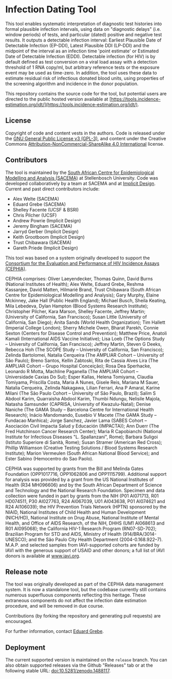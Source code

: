 # Infection Dating Tool

This tool enables systematic interpretation of diagnostic test histories into formal plausible infection intervals, using data on "diagnostic delays" (i.e. window periods) of tests, and particular (dated) positive and negative test results. It outputs a detectable infection interval: Earliest Plausible Date of Detectable Infection (EP-DDI), Latest Plausible DDI (LP-DDI) and the midpoint of the interval as an infection time 'point estimate' or Estimated Date of Detectable Infection (EDDI). Detectable infection (for HIV) is by default defined as test conversion on a viral load assay with a detection threshold of 1 RNA copy/ml, but arbitrary reference tests or the exposure event may be used as time-zero. In addition, the tool uses these data to estimate residual risk of infectious donated blood units, using properties of the screening algorithm and incidence in the donor population.

This repository contains the source code for the tool, but potential users are directed to the public hosted version available at [https://tools.incidence-estimation.org/idt/](https://tools.incidence-estimation.org/idt/).

## License

Copyright of code and content vests in the authors. Code is released under the [GNU General Public License v3 (GPL-3)](https://www.gnu.org/licenses/gpl-3.0.en.html), and content under the Creative Commons [Attribution-NonCommercial-ShareAlike 4.0 International](https://creativecommons.org/licenses/by-nc-sa/4.0/legalcode) license.

## Contributors

The tool is maintained by the [South African Centre for Epidemiological Modelling and Analysis (SACEMA)](http://www.sacema.org) at Stellenbosch University. Code was developed collaboratively by a team at SACEMA and at [Implicit Design](http://www.impd.co.za). Current and past direct contributors include:

* Alex Welte (SACEMA)
* Eduard Grebe (SACEMA)
* Shelley Facente (UCSF & BSRI)
* Chris Pilcher (UCSF)
* Andrew Powrie (Implicit Design)
* Jeremy Bingham (SACEMA)
* Jarryd Gerber (Implicit Design)
* Keith Grootboom (Implicit Design)
* Trust Chibawara (SACEMA)
* Gareth Priede (Implicit Design)

This tool was based on a system originally developed to support the [Consortium for the Evaluation and Performance of HIV Incidence Assays (CEPHIA)](http://www.incidence-estimation.org/page/cephia).

CEPHIA comprises: Oliver Laeyendecker, Thomas Quinn, David Burns (National Institutes of Health); Alex Welte, Eduard Grebe, Reshma Kassanjee, David Matten, Hilmarié Brand, Trust Chibawara (South African Centre for Epidemiological Modelling and Analysis); Gary Murphy, Elaine Mckinney, Jake Hall (Public Health England); Michael Busch, Sheila Keating, Mila Lebedeva, Dylan Hampton (Blood Systems Research Institute); Christopher Pilcher, Kara Marson, Shelley Facente, Jeffrey Martin; (University of California, San Francisco); Susan Little (University of California, San Diego); Anita Sands (World Health Organization); Tim Hallett (Imperial College London); Sherry Michele Owen, Bharat Parekh, Connie Sexton (Centers for Disease Control and Prevention); Matthew Price, Anatoli Kamali (International AIDS Vaccine Initiative); Lisa Loeb (The Options Study – University of California, San Francisco); Jeffrey Martin, Steven G Deeks, Rebecca Hoh (The SCOPE Study – University of California, San Francisco); Zelinda Bartolomei, Natalia Cerqueira (The AMPLIAR Cohort – University of São Paulo); Breno Santos, Kellin Zabtoski, Rita de Cassia Alves Lira (The AMPLIAR Cohort – Grupo Hospital Conceição); Rosa Dea Sperhacke, Leonardo R Motta, Machline Paganella (The AMPLIAR Cohort – Universidade Caxias Do Sul); Esper Kallas, Helena Tomiyama, Claudia Tomiyama, Priscilla Costa, Maria A Nunes, Gisele Reis, Mariana M Sauer, Natalia Cerqueira, Zelinda Nakagawa, Lilian Ferrari, Ana P Amaral, Karine Milani (The São Paulo Cohort – University of São Paulo, Brazil); Salim S Abdool Karim, Quarraisha Abdool Karim, Thumbi Ndungu, Nelisile Majola, Natasha Samsunder (CAPRISA, University of Kwazulu-Natal); Denise Naniche (The GAMA Study – Barcelona Centre for International Health Research); Inácio Mandomando, Eusebio V Macete (The GAMA Study – Fundacao Manhica); Jorge Sanchez, Javier Lama (SABES Cohort – Asociación Civil Impacta Salud y Educación (IMPACTA)); Ann Duerr (The Fred Hutchinson Cancer Research Center); Maria R Capobianchi (National Institute for Infectious Diseases "L. Spallanzani", Rome); Barbara Suligoi (Istituto Superiore di Sanità, Rome); Susan Stramer (American Red Cross); Phillip Williamson (Creative Testing Solutions / Blood Systems Research Institute); Marion Vermeulen (South African National Blood Service); and Ester Sabino (Hemocentro do Sao Paolo).

CEPHIA was supported by grants from the Bill and Melinda Gates Foundation (OPP1017716, OPP1062806 and OPP1115799). Additional support for analysis was provided by a grant from the US National Institutes of Health (R34 MH096606) and by the South African Department of Science and Technology and the National Research Foundation. Specimen and data collection were funded in part by grants from the NIH (P01 AI071713, R01 HD074511, P30 AI027763, R24 AI067039, U01 AI043638, P01 AI074621 and R24 AI106039); the HIV Prevention Trials Network (HPTN) sponsored by the NIAID, National Institutes of Child Health and Human Development (NICH/HD), National Institute on Drug Abuse, National Institute of Mental Health, and Office of AIDS Research, of the NIH, DHHS (UM1 AI068613 and R01 AI095068); the California HIV-1 Research Program (RN07-SD-702); Brazilian Program for STD and AIDS, Ministry of Health (914/BRA/3014-UNESCO); and the São Paulo City Health Department (2004-0.168.922–7). M.A.P. and selected samples from IAVI-supported cohorts are funded by IAVI with the generous support of USAID and other donors; a full list of IAVI donors is available at www.iavi.org.

## Release note

The tool was originally developed as part of the CEPHIA data management system. It is now a standalone tool, but the codebase currently still contains numerous superfluous components reflecting this heritage. These extraneous components do not affect the infection date estimation procedure, and will be removed in due course.

Contributions (by forking the repository and generating pull requests) are encouraged.

For further information, contact [Eduard Grebe](mailto:eduardgrebe@sun.ac.za).

## Deployment

The current supported version is maintained on the `release` branch. You can also obtain supported releases via the Github "Releases" tab or at the following stable URL: [doi:10.5281/zenodo.1488117](https://doi.org/10.5281/zenodo.1488117).
